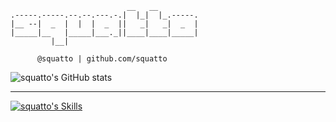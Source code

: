 ```
                          __   __         
.-----.-----.--.--.---.-.|  |_|  |_.-----.
|__ --|  _  |  |  |  _  ||   _|   _|  _  |
|_____|__   |_____|___._||____|____|_____|
         |__|                             

      @squatto | github.com/squatto
```

![squatto's GitHub stats](https://github-readme-stats.vercel.app/api?username=squatto&count_private=true&show_icons=true&theme=nord&custom_title=squatto%27s%20GitHub%20Stats)

---

[![squatto's Skills](https://skillicons.dev/icons?i=php,laravel,mysql,js,html,css,tailwind,alpinejs,react,aws,nginx,git,github,linux,bash,wordpress,idea,md,raspberrypi,stackoverflow)](https://skillicons.dev)
